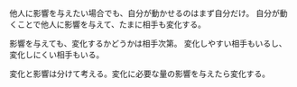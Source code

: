 他人に影響を与えたい場合でも、自分が動かせるのはまず自分だけ。
自分が動くことで他人に影響を与えて、たまに相手も変化する。

影響を与えても、変化するかどうかは相手次第。
変化しやすい相手もいるし、変化しにくい相手もいる。

変化と影響は分けて考える。変化に必要な量の影響を与えたら変化する。
